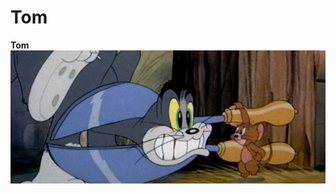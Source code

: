 # Tom

**Tom** 
![Image](https://github.com/josephjo7star/cse15l-lab-reports/blob/main/Screenshot%202022-09-22%20205331.jpg)